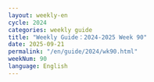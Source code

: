 ```yaml
---
layout: weekly-en
cycle: 2024
categories: weekly guide
title: "Weekly Guide：2024-2025 Week 90"
date: 2025-09-21
permalink: "/en/guide/2024/wk90.html"
weekNum: 90
language: English
---
```

